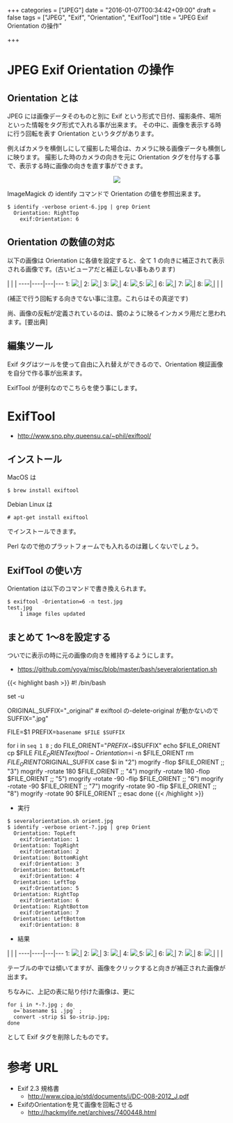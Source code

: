 +++
categories = ["JPEG"]
date = "2016-01-07T00:34:42+09:00"
draft = false
tags = ["JPEG", "Exif", "Orientation", "ExifTool"]
title = "JPEG Exif Orientation の操作"

+++

# JPEG Exif Orientation の操作

## Orientation とは

JPEG には画像データそのものと別に Exif という形式で日付、撮影条件、場所といった情報をタグ形式で入れる事が出来ます。
その中に、画像を表示する時に行う回転を表す Orientation というタグがあります。

例えばカメラを横倒しにして撮影した場合は、カメラに映る画像データも横倒しに映ります。
撮影した時のカメラの向きを元に Orientation タグを付与する事で、表示する時に画像の向きを直す事ができます。
<center> <img src="/2016/01/07/digicame.png" /> </center>

ImageMagick の identify コマンドで Orientation の値を参照出来ます。

```
$ identify -verbose orient-6.jpg | grep Orient
  Orientation: RightTop
    exif:Orientation: 6
```

## Orientation の数値の対応

以下の画像は Orientation に各値を設定すると、全て 1 の向きに補正されて表示される画像です。(古いビューアだと補正しない事もあります)

 | | | 
----|----|---|---
1: <a href="/2016/01/07/orient-1-strip.jpg"> <img src="/2016/01/07/orient-1-strip.jpg" /> </a> | 2: <a href="/2016/01/07/orient-2-strip.jpg"> <img src="/2016/01/07/orient-2-strip.jpg" /> </a>  | 3: <a href="/2016/01/07/orient-3-strip.jpg"> <img src="/2016/01/07/orient-3-strip.jpg" /> </a>  | 4: <a href="/2016/01/07/orient-4-strip.jpg"> <img src="/2016/01/07/orient-4-strip.jpg" /> </a>
5: <a href="/2016/01/07/orient-5-strip.jpg"> <img src="/2016/01/07/orient-5-strip.jpg" /> </a> | 6: <a href="/2016/01/07/orient-6-strip.jpg"> <img src="/2016/01/07/orient-6-strip.jpg" /> </a>  | 7: <a href="/2016/01/07/orient-7-strip.jpg"> <img src="/2016/01/07/orient-7-strip.jpg" /> </a>  | 8: <a href="/2016/01/07/orient-8-strip.jpg"> <img src="/2016/01/07/orient-8-strip.jpg" /> </a>
 | | | 

(補正で行う回転する向きでない事に注意。これらはその真逆です)

尚、画像の反転が定義されているのは、鏡のように映るインカメラ用だと思われます。[要出典]

## 編集ツール

Exif タグはツールを使って自由に入れ替えができるので、Orientation 検証画像を自分で作る事が出来ます。

ExifTool が便利なのでこちらを使う事にします。

# ExifTool

 * http://www.sno.phy.queensu.ca/~phil/exiftool/

## インストール

MacOS は
```
$ brew install exiftool
```
Debian Linux は
```
# apt-get install exiftool
```
でインストールできます。

Perl なので他のプラットフォームでも入れるのは難しくないでしょう。

## ExifTool の使い方

Orientation は以下のコマンドで書き換えられます。

```
$ exiftool -Orientation=6 -n test.jpg
test.jpg
    1 image files updated
```

## まとめて 1〜8を設定する

ついでに表示の時に元の画像の向きを維持するようにします。

* https://github.com/yoya/misc/blob/master/bash/severalorientation.sh

{{< highlight bash >}}
#! /bin/bash

set -u

ORIGINAL_SUFFIX="_original" # exiftool の-delete-original が動かないので
SUFFIX=".jpg"

FILE=$1
PREFIX=`basename $FILE $SUFFIX`

for i in `seq 1 8` ;
do
  FILE_ORIENT="$PREFIX-$i$SUFFIX"
  echo $FILE_ORIENT
  cp $FILE $FILE_ORIENT
  exiftool -Orientation=$i -n $FILE_ORIENT
  rm $FILE_ORIENT$ORIGINAL_SUFFIX
  case $i in
    "2") mogrify             -flop $FILE_ORIENT ;;
    "3") mogrify -rotate 180       $FILE_ORIENT ;;
    "4") mogrify -rotate 180 -flop $FILE_ORIENT ;;
    "5") mogrify -rotate -90 -flip $FILE_ORIENT ;;
    "6") mogrify -rotate -90       $FILE_ORIENT ;;
    "7") mogrify -rotate  90 -flip $FILE_ORIENT ;;
    "8") mogrify -rotate  90       $FILE_ORIENT ;;
  esac
done
{{< /highlight >}}

 * 実行

```
$ severalorientation.sh orient.jpg
$ identify -verbose orient-?.jpg | grep Orient
  Orientation: TopLeft
    exif:Orientation: 1
  Orientation: TopRight
    exif:Orientation: 2
  Orientation: BottomRight
    exif:Orientation: 3
  Orientation: BottomLeft
    exif:Orientation: 4
  Orientation: LeftTop
    exif:Orientation: 5
  Orientation: RightTop
    exif:Orientation: 6
  Orientation: RightBottom
    exif:Orientation: 7
  Orientation: LeftBottom
    exif:Orientation: 8
```

* 結果

 | | | 
----|----|---|---
1: <a href="/2016/01/07/orient-1.jpg"> <img src="/2016/01/07/orient-1.jpg" /> </a> | 2: <a href="/2016/01/07/orient-2.jpg"> <img src="/2016/01/07/orient-2.jpg" /> </a>  | 3: <a href="/2016/01/07/orient-3.jpg"> <img src="/2016/01/07/orient-3.jpg" /> </a>  | 4: <a href="/2016/01/07/orient-4.jpg"> <img src="/2016/01/07/orient-4.jpg" /> </a> 
5: <a href="/2016/01/07/orient-5.jpg"> <img src="/2016/01/07/orient-5.jpg" /> </a> | 6: <a href="/2016/01/07/orient-6.jpg"> <img src="/2016/01/07/orient-6.jpg" /> </a>  | 7: <a href="/2016/01/07/orient-7.jpg"> <img src="/2016/01/07/orient-7.jpg" /> </a>  | 8: <a href="/2016/01/07/orient-8.jpg"> <img src="/2016/01/07/orient-8.jpg" /> </a>
 | | | 

テーブルの中では傾いてますが、画像をクリックすると向きが補正された画像が出ます。

ちなみに、上記の表に貼り付けた画像は、更に
```
for i in *-?.jpg ; do
  o=`basename $i .jpg` ;
  convert -strip $i $o-strip.jpg;
done
```
として Exif タグを削除したものです。

# 参考 URL

 * Exif 2.3 規格書
   * http://www.cipa.jp/std/documents/j/DC-008-2012_J.pdf
 * ExifのOrientationを見て画像を回転させる
   * http://hackmylife.net/archives/7400448.html
